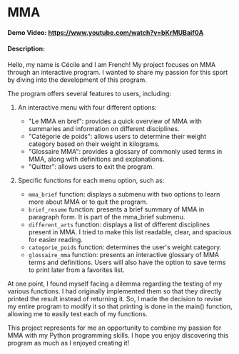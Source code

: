 # MMA

#### Demo Video: https://www.youtube.com/watch?v=bKrMUBaif0A

#### Description:

Hello, my name is Cécile and I am French! My project focuses on MMA through an interactive program. I wanted to share my passion for this sport by diving into the development of this program.

The program offers several features to users, including:

1. An interactive menu with four different options:
   - "Le MMA en bref": provides a quick overview of MMA with summaries and information on different disciplines.
   - "Catégorie de poids": allows users to determine their weight category based on their weight in kilograms.
   - "Glossaire MMA": provides a glossary of commonly used terms in MMA, along with definitions and explanations.
   - "Quitter": allows users to exit the program.

2. Specific functions for each menu option, such as:
   - `mma_brief` function: displays a submenu with two options to learn more about MMA or to quit the program.
   - `brief_resume` function: presents a brief summary of MMA in paragraph form. It is part of the mma_brief submenu.
   - `different_arts` function: displays a list of different disciplines present in MMA. I tried to make this list readable, clear, and spacious for easier reading.
   - `categorie_poids` function: determines the user's weight category.
   - `glossaire_mma` function: presents an interactive glossary of MMA terms and definitions. Users will also have the option to save terms to print later from a favorites list.

At one point, I found myself facing a dilemma regarding the testing of my various functions. I had originally implemented them so that they directly printed the result instead of returning it. So, I made the decision to revise my entire program to modify it so that printing is done in the main() function, allowing me to easily test each of my functions.

This project represents for me an opportunity to combine my passion for MMA with my Python programming skills. I hope you enjoy discovering this program as much as I enjoyed creating it!
